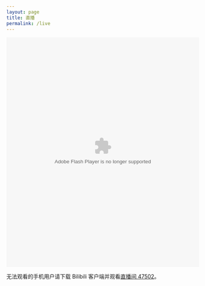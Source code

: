 ```yaml
---
layout: page
title: 直播
permalink: /live
---
```

<object type="application/x-shockwave-flash" data="http://static.hdslb.com/live-static/swf/LivePlayerEx_1.swf?2016052001" width="100%" height="600" id="player_object" style="visibility: visible;">
  <param name="allowfullscreeninteractive" value="true">
  <param name="allowfullscreen" value="true">
  <param name="quality" value="high">
  <param name="allowscriptaccess" value="always">
  <param name="wmode" value="transparent">
  <param name="flashvars" value="onready=playerOnReady&amp;autoload=1&amp;cid=47502&amp;room_id=47502&amp;start=1463747974&amp;cover=http://i0.hdslb.com/bfs/live/1bd0f80b7b0a7559e09a6ea06b7aa965f0754297.jpg?05201852&amp;state=PREPARING&amp;rnd=1463747974">
</object>

无法观看的手机用户请下载 Bilibili 客户端并观看[直播间 47502](http://live.bilibili.com/47502)。
